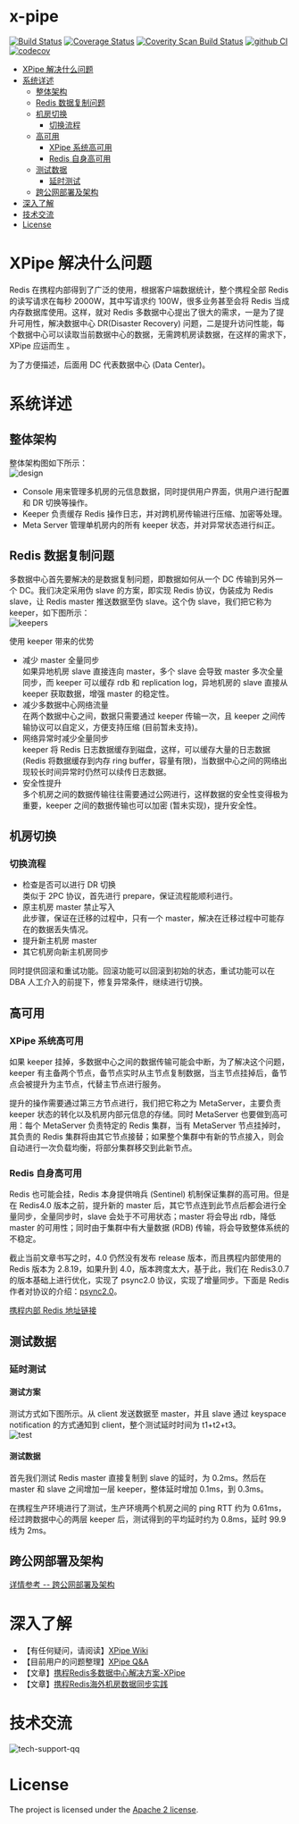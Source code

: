 x-pipe
================

[![Build Status](https://travis-ci.com/ctripcorp/x-pipe.svg?branch=master)](https://travis-ci.com/ctripcorp/x-pipe)
[![Coverage Status](https://coveralls.io/repos/github/ctripcorp/x-pipe/badge.svg?branch=master)](https://coveralls.io/github/ctripcorp/x-pipe?branch=master)
[![Coverity Scan Build Status](https://scan.coverity.com/projects/8884/badge.svg)](https://scan.coverity.com/projects/ctripcorp-x-pipe)
[![github CI](https://github.com/ctripcorp/x-pipe/actions/workflows/build.yml/badge.svg?branch=master)](https://github.com/ctripcorp/x-pipe/actions/workflows/build.yml)
[![codecov](https://codecov.io/gh/ctripcorp/x-pipe/branch/master/graph/badge.svg?token=wj3MUNTPcF)](https://codecov.io/gh/ctripcorp/x-pipe)

<!-- MarkdownTOC -->

- [XPipe 解决什么问题](#xpipe-解决什么问题)
- [系统详述](#系统详述)
    - [整体架构](#整体架构)
    - [Redis 数据复制问题](#redis-数据复制问题)
    - [机房切换](#机房切换)
        - [切换流程](#切换流程)
    - [高可用](#高可用)
        - [XPipe 系统高可用](#xpipe-系统高可用)
        - [Redis 自身高可用](#redis-自身高可用)
    - [测试数据](#测试数据)
        - [延时测试](#延时测试)
    - [跨公网部署及架构](#跨公网部署及架构)
- [深入了解](#深入了解)
- [技术交流](#技术交流)
- [License](#license)

<!-- /MarkdownTOC -->


<a name="xpipe-解决什么问题"></a>
# XPipe 解决什么问题
Redis 在携程内部得到了广泛的使用，根据客户端数据统计，整个携程全部 Redis 的读写请求在每秒 2000W，其中写请求约 100W，很多业务甚至会将 Redis 当成内存数据库使用。这样，就对 Redis 多数据中心提出了很大的需求，一是为了提升可用性，解决数据中心 DR(Disaster Recovery) 问题，二是提升访问性能，每个数据中心可以读取当前数据中心的数据，无需跨机房读数据，在这样的需求下，XPipe 应运而生 。  

为了方便描述，后面用 DC 代表数据中心 (Data Center)。

<a name="系统详述"></a>
# 系统详述
<a name="整体架构"></a>
## 整体架构
整体架构图如下所示：  
![design](https://raw.github.com/ctripcorp/x-pipe/master/doc/image/total.jpg)  

- Console 用来管理多机房的元信息数据，同时提供用户界面，供用户进行配置和 DR 切换等操作。
- Keeper 负责缓存 Redis 操作日志，并对跨机房传输进行压缩、加密等处理。
- Meta Server 管理单机房内的所有 keeper 状态，并对异常状态进行纠正。

<a name="redis-数据复制问题"></a>
## Redis 数据复制问题
多数据中心首先要解决的是数据复制问题，即数据如何从一个 DC 传输到另外一个 DC。我们决定采用伪 slave 的方案，即实现 Redis 协议，伪装成为 Redis slave，让 Redis master 推送数据至伪 slave。这个伪 slave，我们把它称为 keeper，如下图所示：  
![keepers](https://raw.github.com/ctripcorp/x-pipe/master/doc/image/keepers.jpg)  

使用 keeper 带来的优势  

- 减少 master 全量同步  
如果异地机房 slave 直接连向 master，多个 slave 会导致 master 多次全量同步，而 keeper 可以缓存 rdb 和 replication log，异地机房的 slave 直接从 keeper 获取数据，增强 master 的稳定性。
- 减少多数据中心网络流量  
在两个数据中心之间，数据只需要通过 keeper 传输一次，且 keeper 之间传输协议可以自定义，方便支持压缩 (目前暂未支持)。
- 网络异常时减少全量同步  
keeper 将 Redis 日志数据缓存到磁盘，这样，可以缓存大量的日志数据 (Redis 将数据缓存到内存 ring buffer，容量有限)，当数据中心之间的网络出现较长时间异常时仍然可以续传日志数据。  
- 安全性提升  
多个机房之间的数据传输往往需要通过公网进行，这样数据的安全性变得极为重要，keeper 之间的数据传输也可以加密 (暂未实现)，提升安全性。

<a name="机房切换"></a>
## 机房切换
<a name="切换流程"></a>
### 切换流程
-   检查是否可以进行 DR 切换  
    类似于 2PC 协议，首先进行 prepare，保证流程能顺利进行。
-   原主机房 master 禁止写入  
此步骤，保证在迁移的过程中，只有一个 master，解决在迁移过程中可能存在的数据丢失情况。
-   提升新主机房 master
-   其它机房向新主机房同步

同时提供回滚和重试功能。回滚功能可以回滚到初始的状态，重试功能可以在 DBA 人工介入的前提下，修复异常条件，继续进行切换。
<a name="高可用"></a>
## 高可用
<a name="xpipe-系统高可用"></a>
### XPipe 系统高可用
如果 keeper 挂掉，多数据中心之间的数据传输可能会中断，为了解决这个问题，keeper 有主备两个节点，备节点实时从主节点复制数据，当主节点挂掉后，备节点会被提升为主节点，代替主节点进行服务。

提升的操作需要通过第三方节点进行，我们把它称之为 MetaServer，主要负责 keeper 状态的转化以及机房内部元信息的存储。同时 MetaServer 也要做到高可用：每个 MetaServer 负责特定的 Redis 集群，当有 MetaServer 节点挂掉时，其负责的 Redis 集群将由其它节点接替；如果整个集群中有新的节点接入，则会自动进行一次负载均衡，将部分集群移交到此新节点。
<a name="redis-自身高可用"></a>
### Redis 自身高可用
Redis 也可能会挂，Redis 本身提供哨兵 (Sentinel) 机制保证集群的高可用。但是在 Redis4.0 版本之前，提升新的 master 后，其它节点连到此节点后都会进行全量同步，全量同步时，slave 会处于不可用状态；master 将会导出 rdb，降低 master 的可用性；同时由于集群中有大量数据 (RDB) 传输，将会导致整体系统的不稳定。  

截止当前文章书写之时，4.0 仍然没有发布 release 版本，而且携程内部使用的 Redis 版本为 2.8.19，如果升到 4.0，版本跨度太大，基于此，我们在 Redis3.0.7 的版本基础上进行优化，实现了 psync2.0 协议，实现了增量同步。下面是 Redis 作者对协议的介绍：[psync2.0](https://gist.github.com/antirez/ae068f95c0d084891305)。

[携程内部 Redis 地址链接](https://github.com/ctripcorp/redis)

<a name="测试数据"></a>
## 测试数据
<a name="延时测试"></a>
### 延时测试
#### 测试方案
测试方式如下图所示。从 client 发送数据至 master，并且 slave 通过 keyspace notification 的方式通知到 client，整个测试延时时间为 t1+t2+t3。  
![test](https://raw.github.com/ctripcorp/x-pipe/master/doc/image/delay.jpg)  
#### 测试数据
首先我们测试 Redis master 直接复制到 slave 的延时，为 0.2ms。然后在 master 和 slave 之间增加一层 keeper，整体延时增加 0.1ms，到 0.3ms。

在携程生产环境进行了测试，生产环境两个机房之间的 ping RTT 约为 0.61ms，经过跨数据中心的两层 keeper 后，测试得到的平均延时约为 0.8ms，延时 99.9 线为 2ms。

<a name="跨公网部署及架构"></a>
## 跨公网部署及架构
[详情参考 -- 跨公网部署及架构](https://github.com/ctripcorp/x-pipe/blob/master/doc/proxy.md)

<a name="深入了解"></a>
# 深入了解
- 【有任何疑问，请阅读】[XPipe Wiki](https://github.com/ctripcorp/x-pipe/wiki) 
- 【目前用户的问题整理】[XPipe Q&A](https://github.com/ctripcorp/x-pipe/wiki/XPipe-Q&A)
- 【文章】[携程Redis多数据中心解决方案-XPipe](https://mp.weixin.qq.com/s/Q3bt0-5nv8uNMdHuls-Exw?)
- 【文章】[携程Redis海外机房数据同步实践](https://mp.weixin.qq.com/s/LeSSdT6bOEFzZyN26PRVzg)

<a name="技术交流"></a>
# 技术交流
![tech-support-qq](https://raw.github.com/ctripcorp/x-pipe/master/doc/xpipe_qq.png)


<a name="license"></a>
# License
The project is licensed under the [Apache 2 license](https://github.com/ctripcorp/x-pipe/blob/master/LICENSE).
